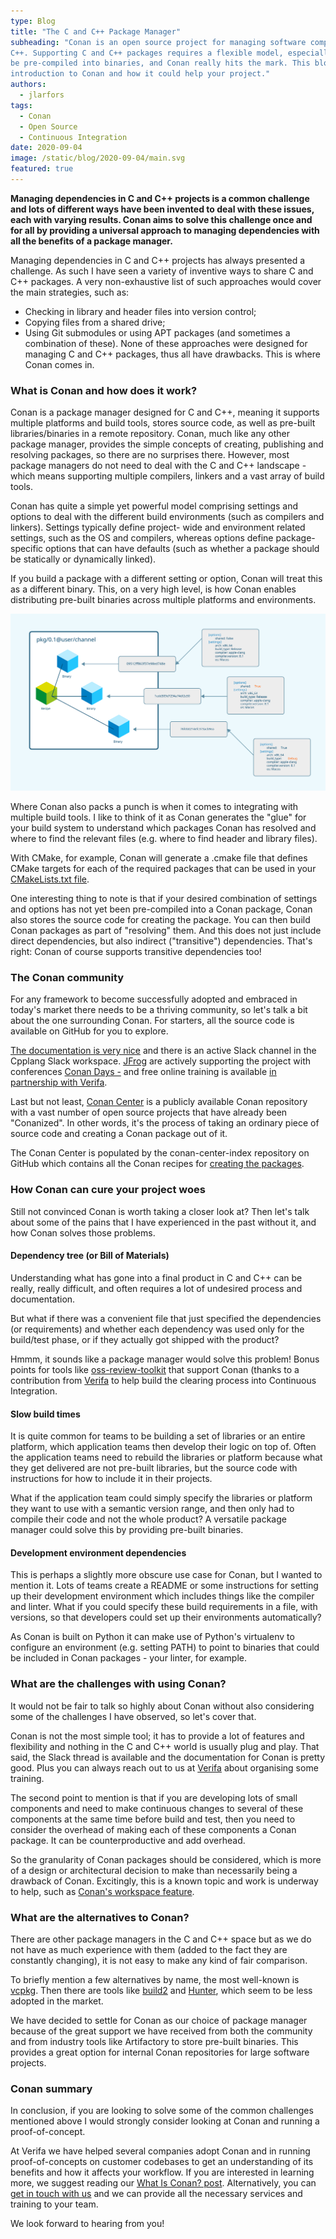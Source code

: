 ```yaml
---
type: Blog
title: "The C and C++ Package Manager"
subheading: "Conan is an open source project for managing software components (or packages) for C and
C++. Supporting C and C++ packages requires a flexible model, especially to allow packages to
be pre-compiled into binaries, and Conan really hits the mark. This blog gives a short
introduction to Conan and how it could help your project."
authors:
  - jlarfors
tags:
  - Conan
  - Open Source
  - Continuous Integration
date: 2020-09-04
image: /static/blog/2020-09-04/main.svg
featured: true
---
```


**Managing dependencies in C and C++ projects is a common challenge and lots of different ways have been invented to deal with these issues, each with varying results. Conan aims to solve this challenge once and for all by providing a universal approach to managing dependencies with all the benefits of a package manager.**

Managing dependencies in C and C++ projects has always presented a challenge. As such I
have seen a variety of inventive ways to share C and C++ packages. A very non-exhaustive list
of such approaches would cover the main strategies, such as:

- Checking in library and header files into version control;
- Copying files from a shared drive;
- Using Git submodules or using APT packages (and sometimes a combination of these).
  None of these approaches were designed for managing C and C++ packages, thus all have
  drawbacks. This is where Conan comes in.

### What is Conan and how does it work?

Conan is a package manager designed for C and C++, meaning it supports multiple platforms
and build tools, stores source code, as well as pre-built libraries/binaries in a remote repository.
Conan, much like any other package manager, provides the simple concepts of creating,
publishing and resolving packages, so there are no surprises there. However, most package
managers do not need to deal with the C and C++ landscape - which means supporting
multiple compilers, linkers and a vast array of build tools.

Conan has quite a simple yet powerful model comprising settings and options to deal with the
different build environments (such as compilers and linkers). Settings typically define project-
wide and environment related settings, such as the OS and compilers, whereas options define
package-specific options that can have defaults (such as whether a package should be statically
or dynamically linked).

If you build a package with a different setting or option, Conan will treat this as a different binary.
This, on a very high level, is how Conan enables distributing pre-built binaries across multiple
platforms and environments.

![conan diagram](/static/blog/2020-09-04/conan-diagram.svg)

Where Conan also packs a punch is when it comes to integrating with multiple build tools. I like
to think of it as Conan generates the "glue" for your build system to understand which packages
Conan has resolved and where to find the relevant files (e.g. where to find header and library
files).

With CMake, for example, Conan will generate a .cmake file that defines CMake targets for
each of the required packages that can be used in your [CMakeLists.txt file](https://docs.conan.io/en/latest/integrations/build_system/cmake/cmake_generator.html#targets-approach).

One interesting thing to note is that if your desired combination of settings and
options has not yet been pre-compiled into a Conan package, Conan also stores the source
code for creating the package. You can then build Conan packages as part of "resolving" them.
And this does not just include direct dependencies, but also indirect ("transitive") dependencies.
That's right: Conan of course supports transitive dependencies too!

### The Conan community

For any framework to become successfully adopted and embraced in today's market there
needs to be a thriving community, so let's talk a bit about the one surrounding Conan.
For starters, all the source code is available on GitHub for you to explore.

[The documentation is very nice](https://docs.conan.io/en/latest/introduction.html) and there is an active Slack channel
in the Cpplang Slack workspace. [JFrog](https://jfrog.com/) are actively supporting the project with conferences [Conan Days -](https://conandays.conan.io/) and free online training is available [in partnership with Verifa](https://verifa.io).

Last but not least, [Conan Center](https://conan.io/center/) is a publicly available Conan
repository with a vast number of open source projects that have already been "Conanized". In
other words, it's the process of taking an ordinary piece of source code and creating a Conan
package out of it.

The Conan Center is populated by the conan-center-index repository on GitHub which contains
all the Conan recipes for [creating the packages](https://github.com/conan-io/conan-center-index).

### How Conan can cure your project woes

Still not convinced Conan is worth taking a closer look at? Then let's talk about some of the
pains that I have experienced in the past without it, and how Conan solves those problems.

#### Dependency tree (or Bill of Materials)

Understanding what has gone into a final product in C and C++ can be really, really difficult, and
often requires a lot of undesired process and documentation.

But what if there was a convenient file that just specified the dependencies (or requirements)
and whether each dependency was used only for the build/test phase, or if they actually got
shipped with the product?

Hmmm, it sounds like a package manager would solve this problem! Bonus points for tools like
[oss-review-toolkit](https://github.com/oss-review-toolkit/ort) that support Conan (thanks to a
contribution from [Verifa](/) to help build the clearing process into Continuous Integration.

#### Slow build times

It is quite common for teams to be building a set of libraries or an entire platform, which
application teams then develop their logic on top of. Often the application teams need to rebuild
the libraries or platform because what they get delivered are not pre-built libraries, but the
source code with instructions for how to include it in their projects.

What if the application team could simply specify the libraries or platform they want to use with a
semantic version range, and then only had to compile their code and not the whole product?
A versatile package manager could solve this by providing pre-built binaries.

#### Development environment dependencies

This is perhaps a slightly more obscure use case for Conan, but I wanted to mention it. Lots of
teams create a README or some instructions for setting up their development environment
which includes things like the compiler and linter. What if you could specify these build
requirements in a file, with versions, so that developers could set up their environments
automatically?

As Conan is built on Python it can make use of Python's virtualenv to configure an environment
(e.g. setting PATH) to point to binaries that could be included in Conan packages - your linter,
for example.

### What are the challenges with using Conan?

It would not be fair to talk so highly about Conan without also considering some of the
challenges I have observed, so let's cover that.

Conan is not the most simple tool; it has to provide a lot of features and flexibility and nothing in
the C and C++ world is usually plug and play. That said, the Slack thread is available and the
documentation for Conan is pretty good. Plus you can always reach out to us at [Verifa](/contact/) about organising some training.

The second point to mention is that if you are developing lots of small components and need to
make continuous changes to several of these components at the same time before build and
test, then you need to consider the overhead of making each of these components a Conan
package. It can be counterproductive and add overhead.

So the granularity of Conan packages should be considered, which is more of a design or
architectural decision to make than necessarily being a drawback of Conan. Excitingly, this is a
known topic and work is underway to help, such as [Conan's workspace feature](https://docs.conan.io/en/latest/developing_packages/workspaces.html).

### What are the alternatives to Conan?

There are other package managers in the C and C++ space but as we do not have as much
experience with them (added to the fact they are constantly changing), it is not easy to make
any kind of fair comparison.

To briefly mention a few alternatives by name, the most well-known is [vcpkg](https://github.com/Microsoft/vcpkg). Then there are tools like [build2](https://build2.org/) and [Hunter](https://github.com/cpp-pm/hunter), which seem to be less adopted in the market.

We have decided to settle for Conan as our choice of package manager because of the great
support we have received from both the community and from industry tools like Artifactory to
store pre-built binaries. This provides a great option for internal Conan repositories for large
software projects.

### Conan summary

In conclusion, if you are looking to solve some of the common challenges mentioned above I
would strongly consider looking at Conan and running a proof-of-concept.

At Verifa we have helped several companies adopt Conan and in running proof-of-concepts on
customer codebases to get an understanding of its benefits and how it affects your workflow.
If you are interested in learning more, we suggest reading our [What Is Conan? post](https://bincrafters.github.io/2018/07/14/What-Is-Conan/). Alternatively, you can [get in touch with us](/contact/) and we can provide all the necessary services and training to your team.

We look forward to hearing from you!
